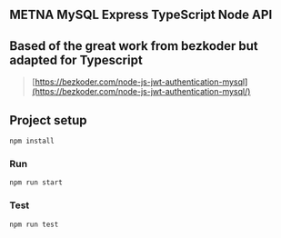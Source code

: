 ## METNA MySQL Express TypeScript Node API

## Based of the great work from bezkoder but adapted for Typescript

> [https://bezkoder.com/node-js-jwt-authentication-mysql](https://bezkoder.com/node-js-jwt-authentication-mysql/)

## Project setup

```
npm install
```

### Run

```
npm run start
```

### Test

```
npm run test
```
